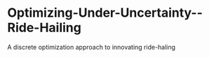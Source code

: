# Optimizing-Under-Uncertainty--Ride-Hailing
A discrete optimization approach to innovating ride-haling
